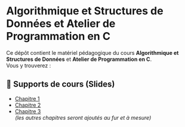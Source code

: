 # Algorithmique et Structures de Données et Atelier de Programmation en C 

Ce dépôt contient le matériel pédagogique du cours **Algorithmique et Structures de Données** et **Atelier de Programmation en C**.  
Vous y trouverez :

## 📑 Supports de cours (Slides)

- [Chapitre 1](slides/chapter1.pdf)  
- [Chapitre 2](slides/chapter2.pdf)  
- [Chapitre 3](slides/chapter3.pdf)  
*(les autres chapitres seront ajoutés au fur et à mesure)*
